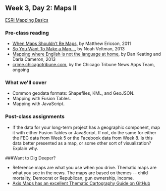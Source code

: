 ## Week 3, Day 2: Maps II

[ESRI Mapping Basics](http://www.esri.com/connected#Mapping%20Our%20World)

### Pre-class reading

- [When Maps Shouldn’t Be Maps](http://www.ericson.net/content/2011/10/when-maps-shouldnt-be-maps/), by Matthew Ericson, 2011
- [So You Want To Make a Map...](https://github.com/veltman/learninglunches/tree/master/maps), by Noah Veltman, 2013
- [Mapping where English is not the language at home](http://www.washingtonpost.com/wp-srv/special/national/us-language-map/), by Dan Keating and Darla Cameron, 2013
- [crime.chicagotribune.com](http://crime.chicagotribune.com/), by the Chicago Tribune News Apps Team, ongoing

### What we'll cover

- Common geodata formats: Shapefiles, KML, and GeoJSON.
- Mapping with Fusion Tables.
- Mapping with JavaScript.

### Post-class assignments

- If the data for your long-term project has a geographic component, map it with either Fusion Tables or JavaScript. If not, do the same for either the FEC data from Week 5 or the Facebook data from Week 8. Is this data better presented as a map, or some other sort of visualization? Explain why.

###Want to Dig Deeper?

- Reference maps are what you use when you drive. Thematic maps are what you see in the news. The maps are based on themes -- child mortality, Democrat or Republican, gun ownership, income. 
- [Axis Maps has an excellent Thematic Cartography Guide on GitHub](http://axismaps.github.io/thematic-cartography/)

